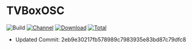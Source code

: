 # TVBoxOSC

![Build](https://shields.io/github/workflow/status/njfkib/TVBoxOSC-apk/Build?logo=github&label=Build)
[![Channel](https://img.shields.io/badge/Follow-Telegram-blue.svg?logo=telegram)](https://t.me/lookiptv)
[![Download](https://img.shields.io/github/v/release/njfkib/TVBoxOSC-apk?color=orange&logoColor=orange&label=Download&logo=DocuSign)](https://github.com/njfkib/TVBoxOSC-apk/releases/latest) 
[![Total](https://shields.io/github/downloads/njfkib/TVBoxOSC-apk/total?logo=Bookmeter&label=Counts&logoColor=yellow&color=yellow)](https://github.com/njfkib/TVBoxOSC-apk/releases)


+ Updated Commit: 2eb9e30217fb578989c7983935e83bd87c79dfc8


